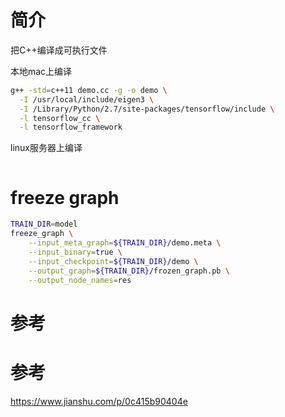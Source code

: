 




# 简介

把C++编译成可执行文件


本地mac上编译

```bash
g++ -std=c++11 demo.cc -g -o demo \
  -I /usr/local/include/eigen3 \
  -I /Library/Python/2.7/site-packages/tensorflow/include \
  -l tensorflow_cc \
  -l tensorflow_framework
```

linux服务器上编译

```bash

```

# freeze graph


```bash
TRAIN_DIR=model
freeze_graph \
    --input_meta_graph=${TRAIN_DIR}/demo.meta \
    --input_binary=true \
    --input_checkpoint=${TRAIN_DIR}/demo \
    --output_graph=${TRAIN_DIR}/frozen_graph.pb \
    --output_node_names=res
```

# 参考










# 参考 

https://www.jianshu.com/p/0c415b90404e